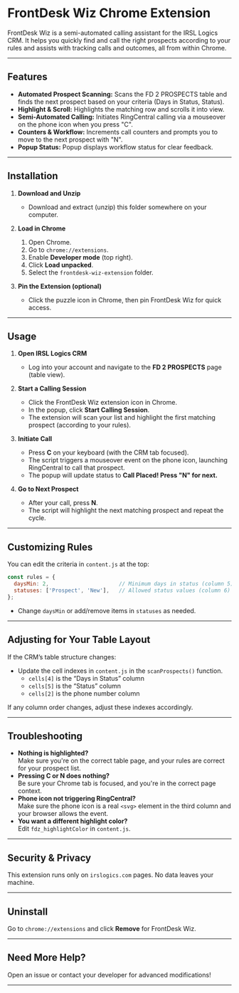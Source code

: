 # FrontDesk Wiz Chrome Extension

FrontDesk Wiz is a semi-automated calling assistant for the IRSL Logics CRM. It helps you quickly find and call the right prospects according to your rules and assists with tracking calls and outcomes, all from within Chrome.

---

## Features

- **Automated Prospect Scanning:** Scans the FD 2 PROSPECTS table and finds the next prospect based on your criteria (Days in Status, Status).
- **Highlight & Scroll:** Highlights the matching row and scrolls it into view.
- **Semi-Automated Calling:** Initiates RingCentral calling via a mouseover on the phone icon when you press "C".
- **Counters & Workflow:** Increments call counters and prompts you to move to the next prospect with "N".
- **Popup Status:** Popup displays workflow status for clear feedback.

---

## Installation

1. **Download and Unzip**
    - Download and extract (unzip) this folder somewhere on your computer.

2. **Load in Chrome**
    1. Open Chrome.
    2. Go to `chrome://extensions`.
    3. Enable **Developer mode** (top right).
    4. Click **Load unpacked**.
    5. Select the `frontdesk-wiz-extension` folder.

3. **Pin the Extension (optional)**
    - Click the puzzle icon in Chrome, then pin FrontDesk Wiz for quick access.

---

## Usage

1. **Open IRSL Logics CRM**
    - Log into your account and navigate to the **FD 2 PROSPECTS** page (table view).

2. **Start a Calling Session**
    - Click the FrontDesk Wiz extension icon in Chrome.
    - In the popup, click **Start Calling Session**.
    - The extension will scan your list and highlight the first matching prospect (according to your rules).

3. **Initiate Call**
    - Press **C** on your keyboard (with the CRM tab focused).
    - The script triggers a mouseover event on the phone icon, launching RingCentral to call that prospect.
    - The popup will update status to **Call Placed! Press "N" for next.**

4. **Go to Next Prospect**
    - After your call, press **N**.
    - The script will highlight the next matching prospect and repeat the cycle.

---

## Customizing Rules

You can edit the criteria in `content.js` at the top:
```js
const rules = {
  daysMin: 2,                      // Minimum days in status (column 5)
  statuses: ['Prospect', 'New'],   // Allowed status values (column 6)
};
```
- Change `daysMin` or add/remove items in `statuses` as needed.

---

## Adjusting for Your Table Layout

If the CRM’s table structure changes:
- Update the cell indexes in `content.js` in the `scanProspects()` function.
    - `cells[4]` is the “Days in Status” column
    - `cells[5]` is the “Status” column
    - `cells[2]` is the phone number column

If any column order changes, adjust these indexes accordingly.

---

## Troubleshooting

- **Nothing is highlighted?**  
  Make sure you're on the correct table page, and your rules are correct for your prospect list.
- **Pressing C or N does nothing?**  
  Be sure your Chrome tab is focused, and you're in the correct page context.
- **Phone icon not triggering RingCentral?**  
  Make sure the phone icon is a real `<svg>` element in the third column and your browser allows the event.
- **You want a different highlight color?**  
  Edit `fdz_highlightColor` in `content.js`.

---

## Security & Privacy

This extension runs only on `irslogics.com` pages. No data leaves your machine.

---

## Uninstall

Go to `chrome://extensions` and click **Remove** for FrontDesk Wiz.

---

## Need More Help?

Open an issue or contact your developer for advanced modifications!

---